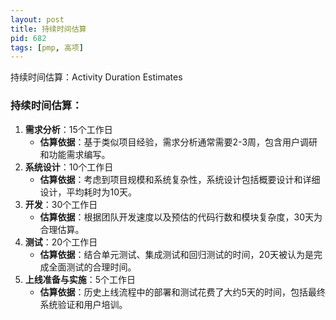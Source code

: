 ```yaml
---
layout: post
title: 持续时间估算
pid: 682
tags: [pmp, 高项]
---
```


持续时间估算：Activity Duration Estimates

### 持续时间估算：

1. **需求分析**：15个工作日
   - **估算依据**：基于类似项目经验，需求分析通常需要2-3周，包含用户调研和功能需求编写。
2. **系统设计**：10个工作日
   - **估算依据**：考虑到项目规模和系统复杂性，系统设计包括概要设计和详细设计，平均耗时为10天。
3. **开发**：30个工作日
   - **估算依据**：根据团队开发速度以及预估的代码行数和模块复杂度，30天为合理估算。
4. **测试**：20个工作日
   - **估算依据**：结合单元测试、集成测试和回归测试的时间，20天被认为是完成全面测试的合理时间。
5. **上线准备与实施**：5个工作日
   - **估算依据**：历史上线流程中的部署和测试花费了大约5天的时间，包括最终系统验证和用户培训。